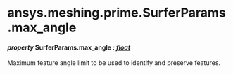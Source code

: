 # ansys.meshing.prime.SurferParams.max_angle

#### *property* SurferParams.max_angle *: [float](https://docs.python.org/3.11/library/functions.html#float)*

Maximum feature angle limit to be used to identify and preserve features.

<!-- !! processed by numpydoc !! -->
